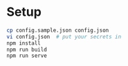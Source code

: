 # Setup
```bash
cp config.sample.json config.json
vi config.json  # put your secrets in
npm install
npm run build
npm run serve
```
